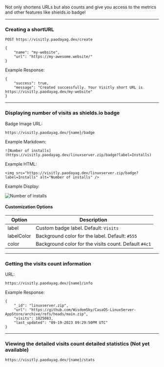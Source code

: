 
Not only shortens URLs but also counts and give you access to the metrics and other features like shields.io badge!

--- 

### Creating a shortURL


    POST https://visitly.paodayag.dev/create

    {
        "name": "my-website",
        "url": "https://my-awesome.website/"
    }

Example Response:

    {
        "success": true,
        "message": "Created successfully. Your Visitly short URL is https://visitly.paodayag.dev/my-website"
    }

---

### Displaying number of visits as shields.io badge

Badge Image URL:

    https://visitly.paodayag.dev/{name}/badge

Example Markdown:

    ![Number of installs](https://visitly.paodayag.dev/linuxserver.zip/badge?label=Installs)

Example HTML:

    <img src="https://visitly.paodayag.dev/linuxserver.zip/badge?label=Installs" alt="Number of installs" />

Example Display:

![Number of installs](https://visitly.paodayag.dev/linuxserver.zip/badge?label=Installs)


#### Customization Options

| Option | Description |
| --- | --- |
| label | Custom badge label. Default: `Visits` |
| labelColor | Background color for the label. Default: `#555` |
| color | Background color for the visits count. Default `#4c1` |

---

### Getting the visits count information

URL:

    https://visitly.paodayag.dev/{name}/info

Example Response:

    {
    	"_id": "linuxserver.zip",
    	"url": "https://github.com/WisdomSky/CasaOS-LinuxServer-AppStore/archive/refs/heads/main.zip",
    	"visits": 1825083,
    	"last_updated": "09-19-2023 09:29:50PM UTC"
    }

---

### Viewing the detailed visits count detailed statistics (Not yet available)

    https://visitly.paodayag.dev/{name}/stats


